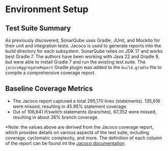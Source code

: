 # Environment Setup

## Test Suite Summary

As previously discovered, SonarQube uses Gradle, JUnit, and Mockito for their unit and integration
tests. Jacoco is used to generate reports into the build directory for each subsystem. SonarQube
relies on JDK 17 and works best Gradle 7. The authors have been working with Java 22 and Gradle 9,
but were able to install Gradle 7 and run the existing test suite. The `jacocoAggregateReport` Gradle
plugin was added to the `build.gradle` file to compile a comprehensive coverage report.

## Baseline Coverage Metrics

* The Jacoco report captured a total 295,170 lines (statements). 135,616 were missed, resulting in
  45.95% statement coverage.
* Out of 106,641 if/switch statements (branches), 67,352 were missed, resulting in about 36%
  branch coverage.

*Note: the values above are derived from the Jacoco coverage report, which provides details on
various aspects of the test suite, including coverage, cyclomatic complexity, and more. The
definition of each column of the report can be found int the [Jacoco documentation][jacoco_docs].

[jacoco_docs]: (https://www.eclemma.org/jacoco/trunk/doc/counters.html)
